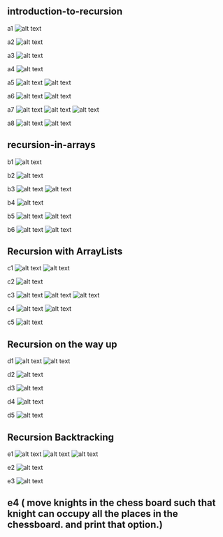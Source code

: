 ## introduction-to-recursion

a1
![alt text]({3BC89D88-B325-4CC3-A31D-FA1CB421DD61}.png)

a2
![alt text]({798E766D-1185-41A2-B3D4-D50915DE3753}.png)

a3
![alt text]({7607E9FB-D8CB-4603-A940-8459360AC4C6}.png)

a4
![alt text]({0E8F39AA-A2F4-4382-88F7-7ED897CE73DC}.png)

a5
![alt text]({F2A74F67-D2CD-4A45-BAC4-88F44E8D96F8}.png)
![alt text]({CAA9EA96-8E81-4C1F-963E-EED8E418BA27}.png)

a6
![alt text]({5F7D66CA-1829-4F5B-B7F3-80FB0A328DA4}.png)
![alt text]({066DB3B7-BB69-4D2C-92EB-304CCCF85CB0}.png)

a7
![alt text]({B7E0E434-0181-4009-8E75-A7B8CFFA626A}.png)
![alt text]({4D9D28DA-1C8E-4E65-9C55-4932FD4EC88F}.png)
![alt text]({9DFD40F6-8E2D-4F31-8002-3BC7067A144C}.png)

a8
![alt text]({63ABEA93-00E0-4A06-9247-AC7B2A02027B}.png)
![alt text]({7B7C686F-E60E-475B-9F6D-8B4C326AFD63}.png)



## recursion-in-arrays

b1
![alt text]({2EE181CB-2D8F-4C9B-9FD9-DA84170551DB}.png)

b2
![alt text]({DD299F96-A6CA-4093-88AE-D267FAA0B325}.png)

b3
![alt text]({EDEA528C-2FFA-444A-85B5-EA5F45AC6707}.png)
![alt text]({662FE0AF-7D56-4174-A002-9A8C8086EC89}.png)

b4
![alt text]({6C39F943-3793-44DD-A201-1C11A5846CA2}.png)

b5
![alt text]({99ED537A-00F1-48D3-AB10-AECEDF30109E}.png)
![alt text]({B09BB711-1266-4F1E-9458-91A1FDF1DFD0}.png)

b6
![alt text]({3A572FBA-381D-4157-B579-DAC5A17F3989}.png)
![alt text]({73A0B7B4-3C88-44E7-92B0-C5BEAB4354BD}.png)


## Recursion with ArrayLists

c1
![alt text]({E66CCD14-B39F-4134-AAE9-6CA4439BCD90}.png)
![alt text]({F72B9FB3-D593-4A74-91A1-721AD34F88B3}.png)

c2
![alt text]({59D1C2C6-B1CC-4029-A319-395AD0A2EB83}.png)

c3
![alt text]({DE4D6A7A-8323-416E-BFBB-234ED35280B1}.png)
![alt text]({F511F5C1-D069-45B4-AA40-F614A00514BD}.png)
![alt text]({C843CD99-97DC-43FE-8B24-0F06C1A7D055}.png)

c4
![alt text]({801C4C11-B828-444B-8514-B3F14CD5908E}.png)
![alt text]({4D734508-94D5-4698-B2A7-07E9C5D2F657}.png)

c5
![alt text]({E567F4E9-F0C9-42B1-9D4E-DB5BE5F23C05}.png)


## Recursion on the way up

d1
![alt text]({1383161C-D415-402B-B2E1-C73E954A31E1}.png)
![alt text]({FE6E30D1-2215-4F41-93E8-E8659A29C0D2}.png)

d2
![alt text]({7EF4D734-8E6D-4486-8C22-FA46CC4A1C7B}.png)

d3
![alt text]({79C83A1E-82C9-47DA-9ACB-024977993209}.png)

d4
![alt text]({1A44A7EF-76F6-4414-8397-6D535DC5E940}.png)

d5
![alt text]({A83DA9D0-F50E-4CF0-BF19-36E1E789D588}.png)


## Recursion Backtracking

e1
![alt text]({AC248831-925B-4A4C-8E0C-48F29AE5FF19}.png)
![alt text]({C133F9C7-3B82-4537-A57A-C7A6D1CB04F9}.png)
![alt text]({75018A51-718F-4439-818A-22CDE2B4608C}.png)

e2
![alt text]({7B5BBF38-503C-4BC4-B812-A2A43D3DD7ED}.png)

e3
![alt text]({DCBC2C0C-9E9F-4D55-9935-ADE4396D5FFC}.png)

e4 ( move knights in the chess board such that knight can occupy all the places in the chessboard. and print that option.)
--

<!-- FINISHED -->